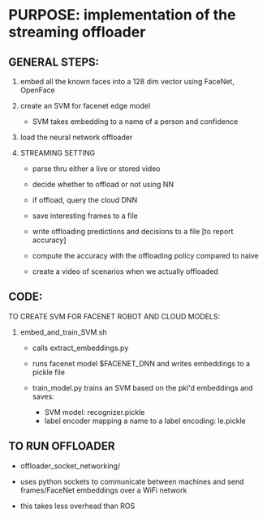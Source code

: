 <!--
 * @Author: Ken Kaneki
 * @Date: 2021-07-05 13:10:57
 * @LastEditTime: 2021-07-21 18:33:25
 * @Description: README
-->
# PURPOSE: implementation of the streaming offloader

## GENERAL STEPS:

1. embed all the known faces into a 128 dim vector using FaceNet, OpenFace

2. create an SVM for facenet edge model

    - SVM takes embedding to a name of a person and confidence

3. load the neural network offloader

4. STREAMING SETTING

	- parse thru either a live or stored video

	- decide whether to offload or not using NN

	- if offload, query the cloud DNN

	- save interesting frames to a file

	- write offloading predictions and decisions to a file [to report accuracy]

	- compute the accuracy with the offloading policy compared to naive

	- create a video of scenarios when we actually offloaded

## CODE:

TO CREATE SVM FOR FACENET ROBOT AND CLOUD MODELS:

1. embed_and_train_SVM.sh

    - calls extract_embeddings.py
    - runs facenet model $FACENET_DNN and writes embeddings to a pickle file

    - train_model.py trains an SVM based on the pkl'd embeddings and saves:
        - SVM model: recognizer.pickle
        - label encoder mapping a name to a label encoding: le.pickle

## TO RUN OFFLOADER

- offloader_socket_networking/

- uses python sockets to communicate between machines and send frames/FaceNet embeddings over a WiFi network

- this takes less overhead than ROS

